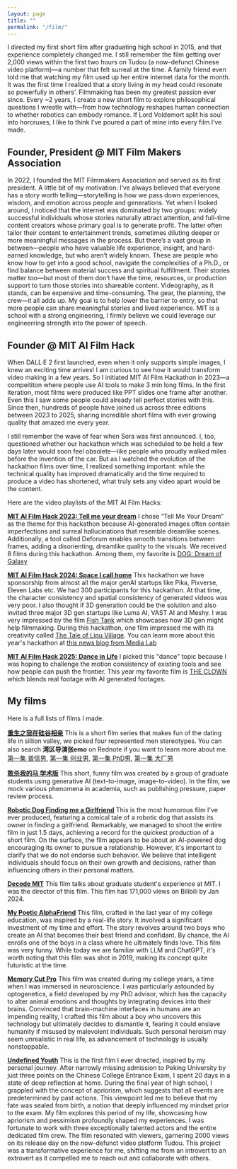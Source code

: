```yaml
---
layout: page
title: ""
permalink: "/film/"
---
```


I directed my first short film after graduating high school in 2015, and that experience completely changed me. I still remember the film getting over 2,000 views within the first two hours on Tudou (a now-defunct Chinese video platform)—a number that felt surreal at the time. A family friend even told me that watching my film used up her entire internet data for the month. It was the first time I realized that a story living in my head could resonate so powerfully in others’. Filmmaking has been my greatest passion ever since. Every ~2 years, I create a new short film to explore philosophical questions I wrestle with—from how technology reshapes human connection to whether robotics can embody romance. If Lord Voldemort split his soul into horcruxes, I like to think I’ve poured a part of mine into every film I’ve made.

## Founder, President @ MIT Film Makers Association
In 2022, I founded the MIT Filmmakers Association and served as its first president. A little bit of my motivation: I’ve always believed that everyone has a story worth telling—storytelling is how we pass down experiences, wisdom, and emotion across people and generations. Yet when I looked around, I noticed that the internet was dominated by two groups: widely successful individuals whose stories naturally attract attention, and full-time content creators whose primary goal is to generate profit. The latter often tailor their content to entertainment trends, sometimes diluting deeper or more meaningful messages in the process. But there’s a vast group in between—people who have valuable life experience, insight, and hard-earned knowledge, but who aren’t widely known. These are people who know how to get into a good school, navigate the complexities of a Ph.D., or find balance between material success and spiritual fulfillment. Their stories matter too—but most of them don’t have the time, resources, or production support to turn those stories into shareable content. Videography, as it stands, can be expensive and time-consuming. The gear, the planning, the crew—it all adds up. My goal is to help lower the barrier to entry, so that more people can share meaningful stories and lived experience. MIT is a school with a strong engineering, I firmly believe we could leverage our engineerring strength into the power of speech.

## Founder @ MIT AI Film Hack
When DALL·E 2 first launched, even when it only supports simple images, I knew an exciting time arrives! I am curious to see how it would transform video making in a few years. So I initiated MIT AI Film Hackathon in 2023—a compeititon where people use AI tools to make 3 min long films. In the first iteration, most films were produced like PPT slides one frame after another. Even this I saw some people could already tell perfect stories with this. Since then, hundreds of people have joined us across three editions between 2023 to 2025, sharing incredible short films with ever growing quality that amazed me every year. 

I still remember the wave of fear when Sora was first announced. I, too, questioned whether our hackathon which was scheduled to be held a few days later would soon feel obsolete—like people who proudly walked miles before the invention of the car. But as I watched the evolution of the hackathon films over time, I realized something important: while the technical quality has improved dramatically and the time required to produce a video has shortened, what truly sets any video apart would be the content.

Here are the video playlists of the MIT AI Film Hacks:

**[MIT AI Film Hack 2023: Tell me your dream](https://youtube.com/playlist?list=PLuKHvu886W1bTQIZI0rhR8gL57_sr9rvn&si=i0ws5_NwlZN-TiG6)**
I chose “Tell Me Your Dream” as the theme for this hackathon because AI-generated images often contain imperfections and surreal hallucinations that resemble dreamlike scenes. Additionally, a tool called Deforum enables smooth transitions between frames, adding a disorienting, dreamlike quality to the visuals. We received 8 films during this hackathon. Among them, my favorite is [DOG: Dream of Galaxy](https://www.youtube.com/watch?v=qP5YojKFT78)

**[MIT AI Film Hack 2024: Space I call home](https://www.youtube.com/watch?v=FPbWhjwU2wU&list=PLuKHvu886W1bzHDmicVYy91g0htZB-XLY)** This hackathon we have sponsorship from almost all the major genAI startups like Pika, Pixverse, Eleven Labs etc. We had 300 participants for this hackathon. At that time, the character consistency and spatial consistency of generated videos was very poor. I also thought if 3D generation could be the solution and also invited three major 3D gen startups like Luma AI, VAST AI and Meshy. I was very impressed by the film [Fish Tank](https://www.youtube.com/watch?v=35ZztAu_cqk) which showcases how 3D gen might help filmmaking. During this hackathon, one film impressed me with its creativity called [The Tale of Lipu Village](https://www.youtube.com/watch?v=gfBb2d05f1M). You can learn more about this year's hackathon at [this news blog from Media Lab](https://www.media.mit.edu/posts/mit-ai-for-filmmaking-hackathon-2024/)

**[MIT AI Film Hack 2025: Dance in Life](https://www.youtube.com/watch?v=P40Pg9ETzUc&list=PLuKHvu886W1YVlv0tLWchA7yENlZJPbx7)** I picked this "dance" topic because I was hoping to challenge the motion consistency of existing tools and see how people can push the frontier. This year my favorite film is [THE CLOWN](https://www.youtube.com/watch?v=P40Pg9ETzUc&list=PLuKHvu886W1YVlv0tLWchA7yENlZJPbx7) which blends real footage with AI generated footages. 

## My films

Here is a full lists of films I made.

**[重生之我在硅谷相亲](https://www.youtube.com/watch?v=1D78eJgFz1U&list=PL6rJy6NYiBpymO1s2cOcDNiWCtQg_Z_u3)** This is a short film series that makes fun of the dating life in sillion valley, we picked four represented men stereotypes. You can also search **湾区导演张emo** on Rednote if you want to learn more about me.
[第一集 普信男](https://www.youtube.com/watch?v=4n0su9RZ3NM&t=50s),
[第一集 创业男](https://www.youtube.com/watch?v=1D78eJgFz1U&list=PL6rJy6NYiBpymO1s2cOcDNiWCtQg_Z_u3),
[第一集 PhD男](https://www.youtube.com/watch?v=tXmgythnEI0),
[第一集 大厂男](https://www.youtube.com/shorts/aLFDXXFlxSo?feature=share)


**[敢杀我的马 学术版](https://www.bilibili.com/video/BV1tE421T7n7/?spm_id_from=333.337.search-card.all.click)**
This short, funny film was created by a group of graduate students using generative AI (text-to-image, image-to-video). In the film, we mock various phenomena in academia, such as publishing pressure, paper review process.


**[Robotic Dog Finding me a Girlfriend](https://www.youtube.com/watch?v=LqRdht7AoTA)**
This is the most humorous film I've ever produced, featuring a comical tale of a robotic dog that assists its owner in finding a girlfriend. Remarkably, we managed to shoot the entire film in just 1.5 days, achieving a record for the quickest production of a short film. On the surface, the film appears to be about an AI-powered dog encouraging its owner to pursue a relationship. However, it's important to clarify that we do not endorse such behavior. We believe that intelligent individuals should focus on their own growth and decisions, rather than influencing others in their personal matters.


**[Decode MIT](https://www.youtube.com/watch?v=uHGVZoZ4KLg)**
This film talks about graduate student's experience at MIT. I was the director of this film. This film has 171,000 views on Bilibili by Jan 2024.


**[My Poetic AlphaFriend](https://www.youtube.com/watch?v=VLWN5po2utQ&list=PL6rJy6NYiBpxBIsRf6MWw5aUjJ9Z0UMFE&index=4)**
This film, crafted in the last year of my college education, was inspired by a real-life story. It involved a significant investment of my time and effort. The story revolves around two boys who create an AI that becomes their best friend and confidant. By chance, the AI enrolls one of the boys in a class where he ultimately finds love. This film was very funny. While today we are familiar with LLM and ChatGPT, it's worth noting that this film was shot in 2019, making its concept quite futuristic at the time.

**[Memory Cut Pro](https://www.youtube.com/watch?v=UcbXHZFgT5g&list=PL6rJy6NYiBpxBIsRf6MWw5aUjJ9Z0UMFE&index=2)**
This film was created during my college years, a time when I was immersed in neuroscience. I was particularly astounded by optogenetics, a field developed by my PhD advisor, which has the capacity to alter animal emotions and thoughts by integrating devices into their brains. Convinced that brain-machine interfaces in humans are an impending reality, I crafted this film about a boy who uncovers this technology but ultimately decides to dismantle it, fearing it could enslave humanity if misused by malevolent individuals. Such personal heroism may seem unrealistic in real life, as advancement of technology is usually nonstoppable.


**[Undefined Youth](https://www.youtube.com/watch?v=oaaCXuzaxoY&list=PL6rJy6NYiBpxBIsRf6MWw5aUjJ9Z0UMFE&index=1&pp=iAQB)**
This is the first film I ever directed, inspired by my personal journey. After narrowly missing admission to Peking University by just three points on the Chinese College Entrance Exam, I spent 20 days in a state of deep reflection at home. During the final year of high school, I grappled with the concept of apriorism, which suggests that all events are predetermined by past actions. This viewpoint led me to believe that my fate was sealed from birth, a notion that deeply influenced my mindset prior to the exam. My film explores this period of my life, showcasing how apriorism and pessimism profoundly shaped my experiences. I was fortunate to work with three exceptionally talented actors and the entire dedicated film crew. The film resonated with viewers, garnering 2000 views on its release day on the now-defunct video platform Tudou. This project was a transformative experience for me, shifting me from an introvert to an extrovert as it compelled me to reach out and collaborate with others.





